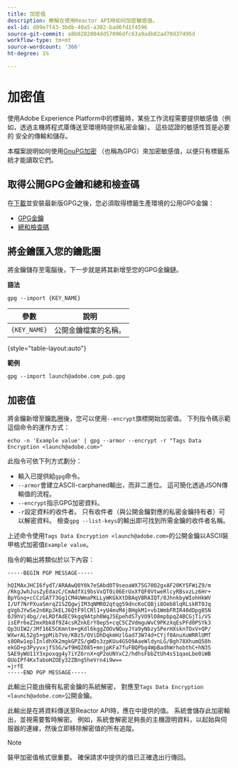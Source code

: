 ```yaml
---
title: 加密值
description: 瞭解在使用Reactor API時如何加密敏感值。
exl-id: d89e7f43-3bdb-40a5-a302-bad6fd1f4596
source-git-commit: a8b0282004dd57096dfc63a9adb82ad70d37495d
workflow-type: tm+mt
source-wordcount: '366'
ht-degree: 1%

---
```


# 加密值

使用Adobe Experience Platform中的標籤時，某些工作流程需要提供敏感值（例如，透過主機將程式庫傳送至環境時提供私密金鑰）。 這些認證的敏感性質是必要的
安全的傳輸和儲存。

本檔案說明如何使用[GnuPG加密](https://www.gnupg.org/gph/en/manual/x110.html) （也稱為GPG）來加密敏感值，以便只有標籤系統才能讀取它們。

## 取得公開GPG金鑰和總和檢查碼

在[下載](https://gnupg.org/download/)並安裝最新版GPG之後，您必須取得標籤生產環境的公用GPG金鑰：

* [GPG金鑰](https://github.com/adobe/reactor-developer-docs/blob/master/files/launch%40adobe.com_pub.gpg)
* [總和檢查碼](https://github.com/adobe/reactor-developer-docs/blob/master/files/launch%40adobe.com_pub.gpg.sum)

## 將金鑰匯入您的鑰匙圈

將金鑰儲存至電腦後，下一步就是將其新增至您的GPG金鑰鏈。

**語法**

```shell
gpg --import {KEY_NAME}
```

| 參數 | 說明 |
| --- | --- |
| `{KEY_NAME}` | 公開金鑰檔案的名稱。 |

{style="table-layout:auto"}

**範例**

```shell
gpg --import launch@adobe.com_pub.gpg
```

## 加密值

將金鑰新增至鑰匙圈後，您可以使用`--encrypt`旗標開始加密值。 下列指令碼示範這個命令的運作方式：

```shell
echo -n 'Example value' | gpg --armor --encrypt -r "Tags Data Encryption <launch@adobe.com>"
```

此指令可依下列方式劃分：

* 輸入已提供給`gpg`命令。
* `--armor`會建立ASCII-carphaned輸出，而非二進位。 這可簡化透過JSON傳輸值的流程。
* `--encrypt`指示GPG加密資料。
* `-r`設定資料的收件者。 只有收件者（與公開金鑰對應的私密金鑰持有者）可以解密資料。 檢查`gpg --list-keys`的輸出即可找到所需金鑰的收件者名稱。

上述命令使用`Tags Data Encryption <launch@adobe.com>`的公開金鑰以ASCII裝甲格式加密值`Example value`。

指令的輸出將類似於以下內容：

```shell
-----BEGIN PGP MESSAGE-----

hQIMAxJHCI6fydT/ARAAwQ0Y0k7eSAbd0T9seoaWX75G70O2gxAF20KY5FWiZ9/m
/RkgJwhJusZyEdazC/CmAdfXi9bsVxQT0i06ErUxXfQF0VtweRlcyRBsxzLz6Hr+
BpYGnq+cCCzGAT73Gg1CM4UWmaPKLLyWKGkXtDBAqVBRAIQT/8JhnkbyWIohHkWV
I/Uf7NrPXuaSmrqZ1SZQgwjIM3qNMR02qtqg59dncKoCQBji8Oeb8lqRLskRT0Jq
gVgbJYwSe2n6KpJkELJ6QtF9lCRl1+yU4mvM4jBHgkM1+vb1WmbFRIR40dDpg85N
0J9hVj4bg//eLRDfAdEC9kgq9Atph0WqJ5EpehdS7yVO9lO8mpbpqZ4BCGjTi/VS
isEPr6eZ2mxRbk8f9Z4csRZnkErY8ep5+cqC5CZVdmguWvC9PKzXqEsPFd0PSYk3
Qp3UIW2/JMf16E5CKmntm+gKdl6kggZOOvNQuyJYa9yNbzySPerHXsknTOxV+QP/
WXwrAL52g5+gpMib7Ve/KBz5/OViDhDqkmHzlGad73W74d+CYjf0AnuXuWRRlUMT
s8ORw1eplInldhXk2mgkGPZS/gWDs3zpKUu4GSO9AaeWldynLG/Bgh78XhumQ58h
ekGD+p3PyyvxjfS5G/wf9HQZ085+mnjpKFa7fuFBQPbg4WpBadhWrhobthC+hN3S
SAE9yWU11Y3xpoxqg4y7iYZ6rnX+qP2oUNYxC2/hdhsFbbZtUh4s51qaoLbe0iWB
OUoIPf4KxTaboHZOEy32ZBng5heVrn4i9w==
=jrfE
-----END PGP MESSAGE-----
```

此輸出只能由擁有私密金鑰的系統解密，
對應至`Tags Data Encryption <launch@adobe.com>`公開金鑰。

此輸出是在將資料傳送至Reactor API時，應在中提供的值。 系統會儲存此加密輸出，並視需要暫時解密。 例如，系統會解密足夠長的主機證明資料，以起始與伺服器的連線，然後立即移除解密值的所有追蹤。

>[!NOTE]
>
>裝甲加密值格式很重要。 確保請求中提供的值已正確逸出行傳回。
